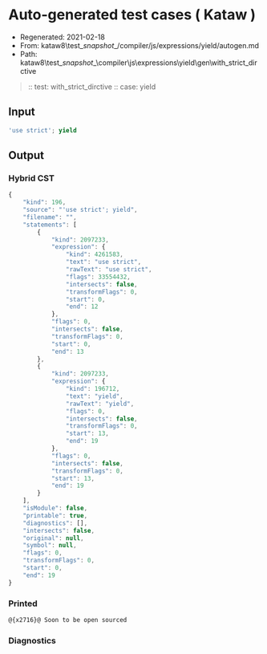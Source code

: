 # Auto-generated test cases ( Kataw )
- Regenerated: 2021-02-18
- From: kataw8\test\__snapshot__/compiler/js/expressions/yield/autogen.md
- Path: kataw8\test\__snapshot__\compiler\js\expressions\yield\gen\with_strict_dirctive
> :: test: with_strict_dirctive
> :: case: yield
## Input

`````js
'use strict'; yield
`````

## Output

### Hybrid CST


```javascript
{
    "kind": 196,
    "source": "'use strict'; yield",
    "filename": "",
    "statements": [
        {
            "kind": 2097233,
            "expression": {
                "kind": 4261583,
                "text": "use strict",
                "rawText": "use strict",
                "flags": 33554432,
                "intersects": false,
                "transformFlags": 0,
                "start": 0,
                "end": 12
            },
            "flags": 0,
            "intersects": false,
            "transformFlags": 0,
            "start": 0,
            "end": 13
        },
        {
            "kind": 2097233,
            "expression": {
                "kind": 196712,
                "text": "yield",
                "rawText": "yield",
                "flags": 0,
                "intersects": false,
                "transformFlags": 0,
                "start": 13,
                "end": 19
            },
            "flags": 0,
            "intersects": false,
            "transformFlags": 0,
            "start": 13,
            "end": 19
        }
    ],
    "isModule": false,
    "printable": true,
    "diagnostics": [],
    "intersects": false,
    "original": null,
    "symbol": null,
    "flags": 0,
    "transformFlags": 0,
    "start": 0,
    "end": 19
}
```

  
### Printed


```javascript
@{x2716}@ Soon to be open sourced
```

  
### Diagnostics


```javascript

```

